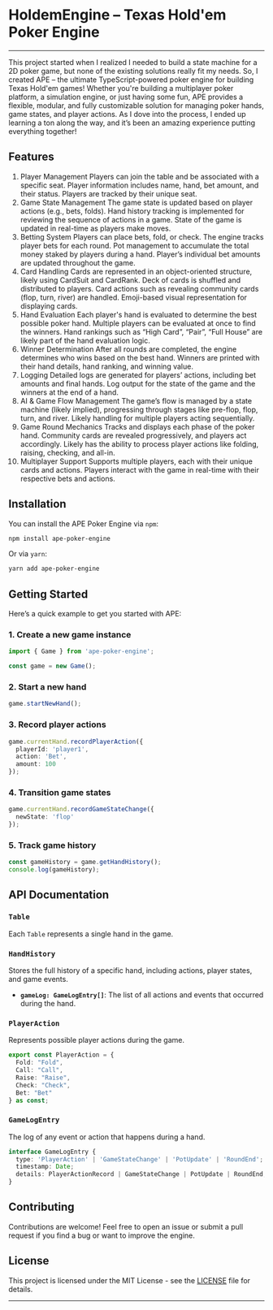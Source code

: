 # HoldemEngine – Texas Hold'em Poker Engine

---

This project started when I realized I needed to build a state machine for a 2D poker game, but none of the existing solutions really fit my needs. So, I created APE – the ultimate TypeScript-powered poker engine for building Texas Hold'em games! Whether you're building a multiplayer poker platform, a simulation engine, or just having some fun, APE provides a flexible, modular, and fully customizable solution for managing poker hands, game states, and player actions. As I dove into the process, I ended up learning a ton along the way, and it’s been an amazing experience putting everything together!

## Features

1. Player Management
Players can join the table and be associated with a specific seat.
Player information includes name, hand, bet amount, and their status.
Players are tracked by their unique seat.
2. Game State Management
The game state is updated based on player actions (e.g., bets, folds).
Hand history tracking is implemented for reviewing the sequence of actions in a game.
State of the game is updated in real-time as players make moves.
3. Betting System
Players can place bets, fold, or check.
The engine tracks player bets for each round.
Pot management to accumulate the total money staked by players during a hand.
Player’s individual bet amounts are updated throughout the game.
4. Card Handling
Cards are represented in an object-oriented structure, likely using CardSuit and CardRank.
Deck of cards is shuffled and distributed to players.
Card actions such as revealing community cards (flop, turn, river) are handled.
Emoji-based visual representation for displaying cards.
5. Hand Evaluation
Each player's hand is evaluated to determine the best possible poker hand.
Multiple players can be evaluated at once to find the winners.
Hand rankings such as “High Card”, “Pair”, “Full House” are likely part of the hand evaluation logic.
6. Winner Determination
After all rounds are completed, the engine determines who wins based on the best hand.
Winners are printed with their hand details, hand ranking, and winning value.
7. Logging
Detailed logs are generated for players’ actions, including bet amounts and final hands.
Log output for the state of the game and the winners at the end of a hand.
8. AI & Game Flow Management
The game’s flow is managed by a state machine (likely implied), progressing through stages like pre-flop, flop, turn, and river.
Likely handling for multiple players acting sequentially.
9. Game Round Mechanics
Tracks and displays each phase of the poker hand.
Community cards are revealed progressively, and players act accordingly.
Likely has the ability to process player actions like folding, raising, checking, and all-in.
10. Multiplayer Support
Supports multiple players, each with their unique cards and actions.
Players interact with the game in real-time with their respective bets and actions.


## Installation

You can install the APE Poker Engine via `npm`:

```bash
npm install ape-poker-engine
```

Or via `yarn`:

```bash
yarn add ape-poker-engine
```

## Getting Started

Here’s a quick example to get you started with APE:

### 1. Create a new game instance

```typescript
import { Game } from 'ape-poker-engine';

const game = new Game();
```

### 2. Start a new hand

```typescript
game.startNewHand();
```

### 3. Record player actions

```typescript
game.currentHand.recordPlayerAction({
  playerId: 'player1',
  action: 'Bet',
  amount: 100
});
```

### 4. Transition game states

```typescript
game.currentHand.recordGameStateChange({
  newState: 'flop'
});
```

### 5. Track game history

```typescript
const gameHistory = game.getHandHistory();
console.log(gameHistory);
```

## API Documentation

### `Table`
Each `Table` represents a single hand in the game.

### `HandHistory`
Stores the full history of a specific hand, including actions, player states, and game events.

- **`gameLog: GameLogEntry[]`**: The list of all actions and events that occurred during the hand.

### `PlayerAction`
Represents possible player actions during the game.

```typescript
export const PlayerAction = {
  Fold: "Fold",
  Call: "Call",
  Raise: "Raise",
  Check: "Check",
  Bet: "Bet"
} as const;
```

### `GameLogEntry`
The log of any event or action that happens during a hand.

```typescript
interface GameLogEntry {
  type: 'PlayerAction' | 'GameStateChange' | 'PotUpdate' | 'RoundEnd';
  timestamp: Date;
  details: PlayerActionRecord | GameStateChange | PotUpdate | RoundEnd;
}
```

## Contributing

Contributions are welcome! Feel free to open an issue or submit a pull request if you find a bug or want to improve the engine.

## License

This project is licensed under the MIT License - see the [LICENSE](LICENSE) file for details.

---